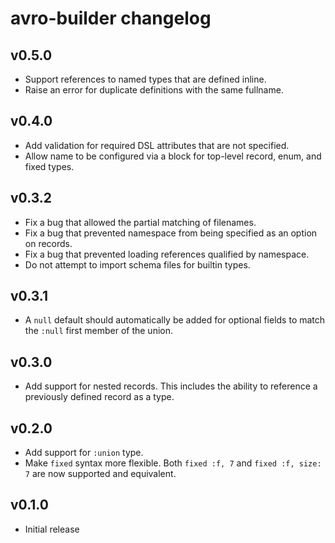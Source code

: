 # avro-builder changelog

## v0.5.0
- Support references to named types that are defined inline.
- Raise an error for duplicate definitions with the same fullname.

## v0.4.0
- Add validation for required DSL attributes that are not specified.
- Allow name to be configured via a block for top-level record, enum, and fixed
  types.

## v0.3.2
- Fix a bug that allowed the partial matching of filenames.
- Fix a bug that prevented namespace from being specified as an option on
  records.
- Fix a bug that prevented loading references qualified by namespace.
- Do not attempt to import schema files for builtin types.

## v0.3.1
- A `null` default should automatically be added for optional fields to match
  the `:null` first member of the union.

## v0.3.0
- Add support for nested records. This includes the ability to reference a
  previously defined record as a type.

## v0.2.0
- Add support for `:union` type.
- Make `fixed` syntax more flexible. Both `fixed :f, 7` and `fixed :f, size: 7`
  are now supported and equivalent.

## v0.1.0
- Initial release
